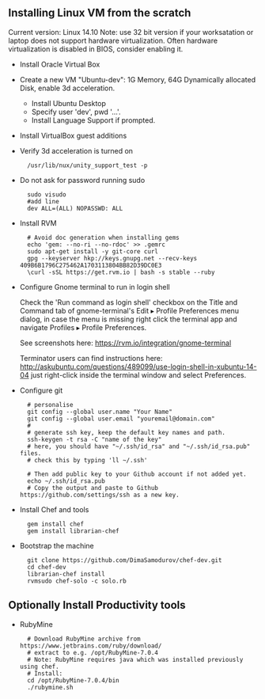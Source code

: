 ## Installing Linux VM from the scratch

Current version: Linux 14.10
Note: use 32 bit version if your worksatation or laptop does not support hardware virtualization.
Often hardware virtualization is disabled in BIOS, consider enabling it.


- Install Oracle Virtual Box
- Create a new VM "Ubuntu-dev": 1G Memory, 64G Dynamically allocated Disk, enable 3d acceleration.
    - Install Ubuntu Desktop
    - Specify user 'dev', pwd '...'.
    - Install Language Support if prompted.
- Install VirtualBox guest additions
- Verify 3d acceleration is turned on

        /usr/lib/nux/unity_support_test -p

- Do not ask for password running sudo

        sudo visudo
        #add line
        dev ALL=(ALL) NOPASSWD: ALL

- Install RVM

        # Avoid doc generation when installing gems
        echo 'gem: --no-ri --no-rdoc' >> .gemrc
        sudo apt-get install -y git-core curl
        gpg --keyserver hkp://keys.gnupg.net --recv-keys 409B6B1796C275462A1703113804BB82D39DC0E3
        \curl -sSL https://get.rvm.io | bash -s stable --ruby

- Configure Gnome terminal to run in login shell

  Check the 'Run command as login shell' checkbox on the Title and Command tab
  of gnome-terminal's Edit ▸ Profile Preferences menu dialog,
  in case the menu is missing right click the terminal app and navigate Profiles ▸ Profile Preferences.

  See screenshots here: https://rvm.io/integration/gnome-terminal

  Terminator users can find instructions here:
  http://askubuntu.com/questions/489099/use-login-shell-in-xubuntu-14-04
  just right-click inside the terminal window and select Preferences.

- Configure git

        # personalise
        git config --global user.name "Your Name"
        git config --global user.email "youremail@domain.com"
        #
        # generate ssh key, keep the default key names and path. 
        ssh-keygen -t rsa -C "name of the key"
        # here, you should have "~/.ssh/id_rsa" and "~/.ssh/id_rsa.pub" files.
        # check this by typing 'll ~/.ssh'
        
        # Then add public key to your Github account if not added yet.
        echo ~/.ssh/id_rsa.pub
        # Copy the output and paste to Github https://github.com/settings/ssh as a new key.
         

- Install Chef and tools

        gem install chef
        gem install librarian-chef

- Bootstrap the machine

        git clone https://github.com/DimaSamodurov/chef-dev.git
        cd chef-dev
        librarian-chef install
        rvmsudo chef-solo -c solo.rb


## Optionally Install Productivity tools

- RubyMine

        # Download RubyMine archive from https://www.jetbrains.com/ruby/download/
        # extract to e.g. /opt/RubyMine-7.0.4
        # Note: RubyMine requires java which was installed previously using chef.
        # Install:
        cd /opt/RubyMine-7.0.4/bin
        ./rubymine.sh


